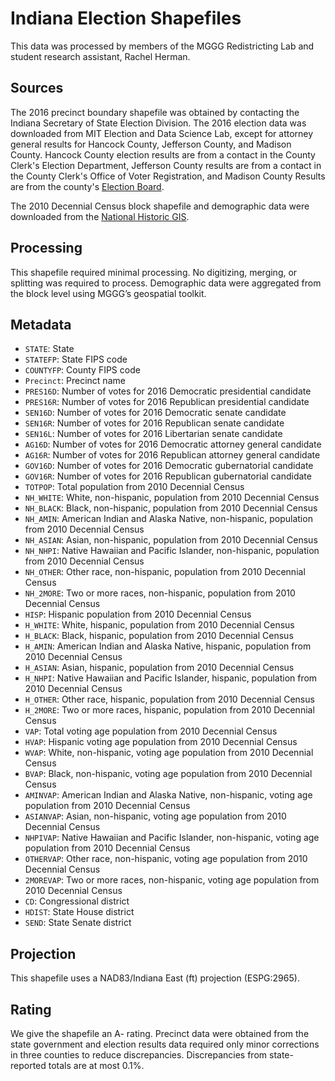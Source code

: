 # Indiana Election Shapefiles
This data was processed by members of the MGGG Redistricting Lab and student research assistant, Rachel Herman.

## Sources
The 2016 precinct boundary shapefile was obtained by contacting the Indiana Secretary of State Election Division. The 2016 election data was downloaded from MIT Election and Data Science Lab, except for attorney general results for Hancock County, Jefferson County, and Madison County. Hancock County election results are from a contact in the County Clerk's Election Department, Jefferson County results are from a contact in the County Clerk's Office of Voter Registration, and Madison County Results are from the county's [Election Board](https://www.madisoncounty.in.gov/assets/precinct-report-------madison-county2016.pdf).

The 2010 Decennial Census block shapefile and demographic data were downloaded from the [National Historic GIS](https://data2.nhgis.org/main#).


## Processing
This shapefile required minimal processing. No digitizing, merging, or splitting was required to process. Demographic data were aggregated from the block level using MGGG’s geospatial toolkit.

## Metadata
* `STATE`: State
* `STATEFP`: State FIPS code
* `COUNTYFP`: County FIPS code
* `Precinct`: Precinct name
*	`PRES16D`: Number of votes for 2016 Democratic presidential candidate
*	`PRES16R`: Number of votes for 2016 Republican presidential candidate
*	`SEN16D`: Number of votes for 2016 Democratic senate candidate
* `SEN16R`: Number of votes for 2016 Republican senate candidate
* `SEN16L`: Number of votes for 2016 Libertarian senate candidate
* `AG16D`: Number of votes for 2016 Democratic attorney general candidate
*	`AG16R`: Number of votes for 2016 Republican attorney general candidate
*	`GOV16D`: Number of votes for 2016 Democratic gubernatorial candidate
*	`GOV16R`: Number of votes for 2016 Republican gubernatorial candidate
* `TOTPOP`: Total population from 2010 Decennial Census
* `NH_WHITE`: White, non-hispanic, population from 2010 Decennial Census
* `NH_BLACK`: Black, non-hispanic, population from 2010 Decennial Census
* `NH_AMIN`: American Indian and Alaska Native, non-hispanic, population from 2010 Decennial Census
* `NH_ASIAN`: Asian, non-hispanic, population from 2010 Decennial Census
* `NH_NHPI`: Native Hawaiian and Pacific Islander, non-hispanic, population from 2010 Decennial Census
* `NH_OTHER`: Other race, non-hispanic, population from 2010 Decennial Census
* `NH_2MORE`: Two or more races, non-hispanic, population from 2010 Decennial Census
* `HISP`: Hispanic population from 2010 Decennial Census
* `H_WHITE`: White, hispanic, population from 2010 Decennial Census
* `H_BLACK`: Black, hispanic, population from 2010 Decennial Census
* `H_AMIN`: American Indian and Alaska Native, hispanic, population from 2010 Decennial Census
* `H_ASIAN`: Asian, hispanic, population from 2010 Decennial Census
* `H_NHPI`: Native Hawaiian and Pacific Islander, hispanic, population from 2010 Decennial Census
* `H_OTHER`: Other race, hispanic, population from 2010 Decennial Census
* `H_2MORE`: Two or more races, hispanic, population from 2010 Decennial Census
* `VAP`: Total voting age population from 2010 Decennial Census
* `HVAP`: Hispanic voting age population from 2010 Decennial Census
* `WVAP`: White, non-hispanic, voting age population from 2010 Decennial Census
* `BVAP`: Black, non-hispanic, voting age population from 2010 Decennial Census
* `AMINVAP`: American Indian and Alaska Native, non-hispanic, voting age population from 2010 Decennial Census
* `ASIANVAP`: Asian, non-hispanic, voting age population from 2010 Decennial Census
* `NHPIVAP`: Native Hawaiian and Pacific Islander, non-hispanic, voting age population from 2010 Decennial Census
* `OTHERVAP`: Other race, non-hispanic, voting age population from 2010 Decennial Census
* `2MOREVAP`: Two or more races, non-hispanic, voting age population from 2010 Decennial Census
* `CD`: Congressional district
* `HDIST`: State House district
* `SEND`: State Senate district

## Projection
This shapefile uses a NAD83/Indiana East (ft) projection (ESPG:2965).

## Rating
We give the shapefile an A- rating. Precinct data were obtained from the state government and election results data required only minor corrections in three counties to reduce discrepancies. Discrepancies from state-reported totals are at most 0.1%.
